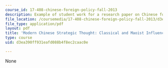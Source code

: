 ```yaml
---
course_id: 17-408-chinese-foreign-policy-fall-2013
description: Example of student work for a research paper on Chinese foreign policy.
file_location: /coursemedia/17-408-chinese-foreign-policy-fall-2013/d3ea390ff931eafd088b4f8ec2caac0e_MIT17_408F13_ModrnChinese.pdf
file_type: application/pdf
layout: pdf
title: 'Modern Chinese Strategic Thought: Classical and Maoist Influences '
type: course
uid: d3ea390ff931eafd088b4f8ec2caac0e

---
```

None